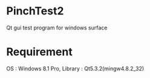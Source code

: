 # PinchTest2
Qt gui test program for windows surface

# Requirement
OS : Windows 8.1 Pro,
Library : Qt5.3.2(mingw4.8.2_32)
